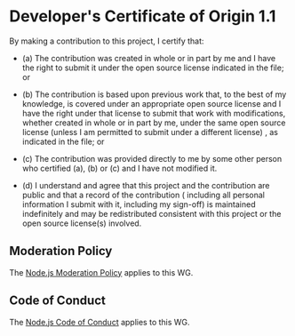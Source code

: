 # Developer's Certificate of Origin 1.1

By making a contribution to this project, I certify that:

* (a) The contribution was created in whole or in part by me and I have the right to submit it under the open source
  license indicated in the file; or

* (b) The contribution is based upon previous work that, to the best of my knowledge, is covered under an appropriate
  open source license and I have the right under that license to submit that work with modifications, whether created in
  whole or in part by me, under the same open source license (unless I am permitted to submit under a different license)
  , as indicated in the file; or

* (c) The contribution was provided directly to me by some other person who certified (a), (b) or (c) and I have not
  modified it.

* (d) I understand and agree that this project and the contribution are public and that a record of the contribution (
  including all personal information I submit with it, including my sign-off) is maintained indefinitely and may be
  redistributed consistent with this project or the open source license(s) involved.

## Moderation Policy

The [Node.js Moderation Policy] applies to this WG.

## Code of Conduct

The [Node.js Code of Conduct][] applies to this WG.

[Node.js Code of Conduct]:
https://github.com/nodejs/node/blob/master/CODE_OF_CONDUCT.md

[Node.js Moderation Policy]:
https://github.com/nodejs/TSC/blob/master/Moderation-Policy.md
